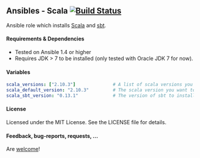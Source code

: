 ## Ansibles - Scala [![Build Status](https://travis-ci.org/Ansibles/scala.png)](https://travis-ci.org/Ansibles/scala)

Ansible role which installs [Scala](http://scala-lang.org/) and [sbt](http://www.scala-sbt.org/).


#### Requirements & Dependencies
- Tested on Ansible 1.4 or higher
- Requires JDK > 7 to be installed (only tested with Oracle JDK 7 for now).


#### Variables

```yaml
scala_versions: ["2.10.3"]              # A list of scala versions you want to have installed
scala_default_version: "2.10.3"         # The scala version you want to be the system default
scala_sbt_version: "0.13.1"             # The version of sbt to install
```


#### License

Licensed under the MIT License. See the LICENSE file for details.


#### Feedback, bug-reports, requests, ...

Are [welcome](https://github.com/ansibles/scala/issues)!
